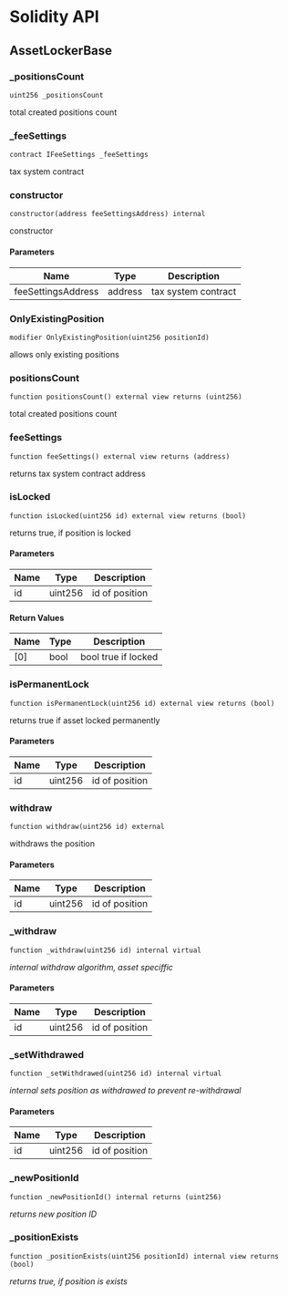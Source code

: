 # Solidity API

## AssetLockerBase

### _positionsCount

```solidity
uint256 _positionsCount
```

total created positions count

### _feeSettings

```solidity
contract IFeeSettings _feeSettings
```

tax system contract

### constructor

```solidity
constructor(address feeSettingsAddress) internal
```

constructor

#### Parameters

| Name | Type | Description |
| ---- | ---- | ----------- |
| feeSettingsAddress | address | tax system contract |

### OnlyExistingPosition

```solidity
modifier OnlyExistingPosition(uint256 positionId)
```

allows only existing positions

### positionsCount

```solidity
function positionsCount() external view returns (uint256)
```

total created positions count

### feeSettings

```solidity
function feeSettings() external view returns (address)
```

returns tax system contract address

### isLocked

```solidity
function isLocked(uint256 id) external view returns (bool)
```

returns true, if position is locked

#### Parameters

| Name | Type | Description |
| ---- | ---- | ----------- |
| id | uint256 | id of position |

#### Return Values

| Name | Type | Description |
| ---- | ---- | ----------- |
| [0] | bool | bool true if locked |

### isPermanentLock

```solidity
function isPermanentLock(uint256 id) external view returns (bool)
```

returns true if asset locked permanently

#### Parameters

| Name | Type | Description |
| ---- | ---- | ----------- |
| id | uint256 | id of  position |

### withdraw

```solidity
function withdraw(uint256 id) external
```

withdraws the position

#### Parameters

| Name | Type | Description |
| ---- | ---- | ----------- |
| id | uint256 | id of position |

### _withdraw

```solidity
function _withdraw(uint256 id) internal virtual
```

_internal withdraw algorithm, asset speciffic_

#### Parameters

| Name | Type | Description |
| ---- | ---- | ----------- |
| id | uint256 | id of position |

### _setWithdrawed

```solidity
function _setWithdrawed(uint256 id) internal virtual
```

_internal sets position as withdrawed to prevent re-withdrawal_

#### Parameters

| Name | Type | Description |
| ---- | ---- | ----------- |
| id | uint256 | id of position |

### _newPositionId

```solidity
function _newPositionId() internal returns (uint256)
```

_returns new position ID_

### _positionExists

```solidity
function _positionExists(uint256 positionId) internal view returns (bool)
```

_returns true, if position is exists_


